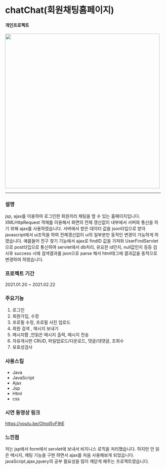 # chatChat(회원채팅홈페이지)
#### 개인프로젝트
  
  
  
  
<img src="https://user-images.githubusercontent.com/36976081/109260669-e8455f80-7841-11eb-90d8-cbe5f8ef703d.png" width="500">



---
### 설명

 jsp, ajax를 이용하여 로그인한 회원끼리 채팅을 할 수 있는 홈페이지입니다. 
 XMLHttpRequest 객체를 이용해서 화면의 전체 갱신없이 내부에서 서버와 통신을 하기 위해 ajax를 사용하였습니다.
 서버에서 받은 데이터 값을 json타입으로 받아 javascript에서 ui조작을 하여 전체갱신없이 ui의 일부분만 동적인 변경이 가능하게 하였습니다.
 예를들어 친구 찾기 기능에서  ajax로 findID 값을 가져와 UserFindServlet으로 post타입으로 통신하여 servlet에서 db처리, 유요한 id인지, null값인지 등등 검사후
 success 시에 검색결과를 json으로 parse 해서 html태그에 결과값을 동적으로 변경하여  하였습니다.
 
 
 
 

### 프로젝트 기간  
  2021.01.20 ~ 2021.02.22
  
  
  
  
  

### 주요기능
1. 로그인  
2. 회원가입, 수정  
3. 프로필 수정, 프로필 사진 업로드
4. 회원 검색 , 메시지 보내기
5. 메시지함 ,안읽은 메시지 출력, 메시지 전송  
6. 자유게시판 CRUD, 파일업로드/다운로드, 댓글/대댓글, 조회수
7. 유효성검사  


### 사용스킬
- Java
- JavaScript
- Ajax
- Jsp
- Html
- css

### 시연 동영상 링크

https://youtu.be/OlnqI5vF9tE


### 느낀점

저는 jsp에서 form에서 servlet에 보내서 비지니스 로직을 처리했습니다. 하지만 안 읽은 메시지, 채팅 기능을 구현 하면서 ajax를 처음 사용해보게 되었습니다. javaScript,ajax,jquery의 공부 필요성을 많이 깨닫게 해주는 프로젝트였습니다.

